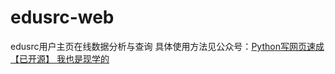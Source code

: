 # edusrc-web
edusrc用户主页在线数据分析与查询
具体使用方法见公众号：[Python写网页速成【已开源】 我也是现学的](https://mp.weixin.qq.com/s/MXa6gAKRoAcTXQRKVydotA)
